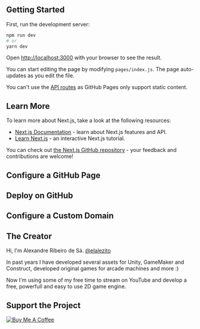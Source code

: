 ## Getting Started

First, run the development server:

```bash
npm run dev
# or
yarn dev
```

Open [http://localhost:3000](http://localhost:3000) with your browser to see the result.

You can start editing the page by modifying `pages/index.js`. The page auto-updates as you edit the file.

You can't use the [API routes](https://nextjs.org/docs/api-routes/introduction) as GitHub Pages only support static content.

## Learn More

To learn more about Next.js, take a look at the following resources:

- [Next.js Documentation](https://nextjs.org/docs) - learn about Next.js features and API.
- [Learn Next.js](https://nextjs.org/learn) - an interactive Next.js tutorial.

You can check out [the Next.js GitHub repository](https://github.com/vercel/next.js/) - your feedback and contributions are welcome!

## Configure a GitHub Page

## Deploy on GitHub

## Configure a Custom Domain


## The Creator
Hi, I'm Alexandre Ribeiro de Sá. <a href="https://www.instagram.com/elalezito" target="_blank">@elalezito</a>

In past years I have developed several assets for Unity, GameMaker and Construct, developed original games for arcade machines and more :)

Now I'm using some of my free time to stream on YouTube and develop a free, powerfull and easy to use 2D game engine.

## Support the Project
<a href="https://www.buymeacoffee.com/canalzito" target="_blank"><img src="https://bmc-cdn.nyc3.digitaloceanspaces.com/BMC-button-images/custom_images/orange_img.png" alt="Buy Me A Coffee" style="height: auto !important;width: auto !important;" ></a>

